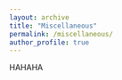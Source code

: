 ```yaml
---
layout: archive
title: "Miscellaneous"
permalink: /miscellaneous/
author_profile: true
---
```


HAHAHA
